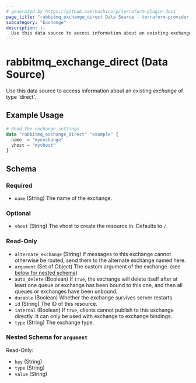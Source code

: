 ```yaml
---
# generated by https://github.com/hashicorp/terraform-plugin-docs
page_title: "rabbitmq_exchange_direct Data Source - terraform-provider-rabbitmq"
subcategory: "Exchange"
description: |-
  Use this data source to access information about an existing exchange of type 'direct'.
---
```


# rabbitmq_exchange_direct (Data Source)
Use this data source to access information about an existing _exchange_ of type 'direct'.


## Example Usage

```terraform
# Read the exchange settings
data "rabbitmq_exchange_direct" "example" {
  name  = "myexchange"
  vhost = "myvhost"
}
```

<!-- schema generated by tfplugindocs -->
## Schema

### Required

- `name` (String) The name of the exchange.

### Optional

- `vhost` (String) The vhost to create the resource in. Defaults to `/`.

### Read-Only

- `alternate_exchange` (String) If messages to this exchange cannot otherwise be routed, send them to the alternate exchange named here.
- `argument` (Set of Object) The custom argument of the exchange. (see [below for nested schema](#nestedatt--argument))
- `auto_delete` (Boolean) If `true`, the exchange will delete itself after at least one queue or exchange has been bound to this one, and then all queues or exchanges have been unbound.
- `durable` (Boolean) Whether the exchange survives server restarts.
- `id` (String) The ID of this resource.
- `internal` (Boolean) If `true`, clients cannot publish to this exchange directly. It can only be used with exchange to exchange bindings.
- `type` (String) The exchange type.

<a id="nestedatt--argument"></a>
### Nested Schema for `argument`

Read-Only:

- `key` (String)
- `type` (String)
- `value` (String)
